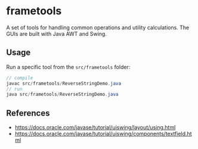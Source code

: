 # frametools
A set of tools for handling common operations and utility calculations. The GUIs are built with Java AWT and Swing.

## Usage
Run a specific tool from the `src/frametools` folder:

```java
// compile
javac src/frametools/ReverseStringDemo.java
// run
java src/frametools/ReverseStringDemo.java
```

## References
- https://docs.oracle.com/javase/tutorial/uiswing/layout/using.html
- https://docs.oracle.com/javase/tutorial/uiswing/components/textfield.html
